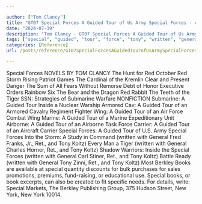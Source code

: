 ```yaml
---

author: ["Tom Clancy"]
title: "GT07 Special Forces A Guided Tour of Us Army Special Forces - clan_9781101127421_oeb_fm1_r1.html"
date: "2024-07-19"
description: "Tom Clancy - GT07 Special Forces A Guided Tour of Us Army Special Forces"
tags: ["special", "guided", "tour", "force", "tony", "written", "general", "koltz", "red", "book", "storm", "tiger", "submarine", "inside", "armored", "wing", "marine", "airborne", "carrier", "berkley", "new", "york", "novel", "tom", "clancy"]
categories: [Reference]
url: /posts/reference/GT07SpecialForcesAGuidedTourofUsArmySpecialForces-clan9781101127421oebfm1r1html

---
```



Special Forces
    NOVELS BY TOM CLANCY
The Hunt for Red October
Red Storm Rising
Patriot Games
The Cardinal of the Kremlin
Clear and Present Danger
The Sum of All Fears
Without Remorse
Debt of Honor
Executive Orders
Rainbow Six
The Bear and the Dragon
Red Rabbit
The Teeth of the Tiger
    SSN: Strategies of Submarine Warfare
    NONFICTION
Submarine: A Guided Tour Inside a Nuclear Warship
Armored Cav: A Guided Tour of an Armored Cavalry Regiment
Fighter Wing: A Guided Tour of an Air Force Combat Wing
Marine: A Guided Tour of a Marine Expeditionary Unit
Airborne: A Guided Tour of an Airborne Task Force
Carrier: A Guided Tour of an Aircraft Carrier
Special Forces: A Guided Tour of U.S. Army Special Forces
Into the Storm: A Study in Command (written with General Fred Franks, Jr., Ret., and Tony Koltz)
Every Man a Tiger (written with General Charles Horner, Ret., and Tony Koltz)
Shadow Warriors: Inside the Special Forces (written with General Carl Stiner, Ret., and Tony Koltz)
Battle Ready (written with General Tony Zinni, Ret., and Tony Koltz)
      Most Berkley Books are available at special quantity discounts for bulk purchases for sales promotions, premiums, fund-raising, or educational use. Special books, or book excerpts, can also be created to fit specific needs.
      For details, write: Special Markets, The Berkley Publishing Group, 375 Hudson Street, New York, New York 10014.
